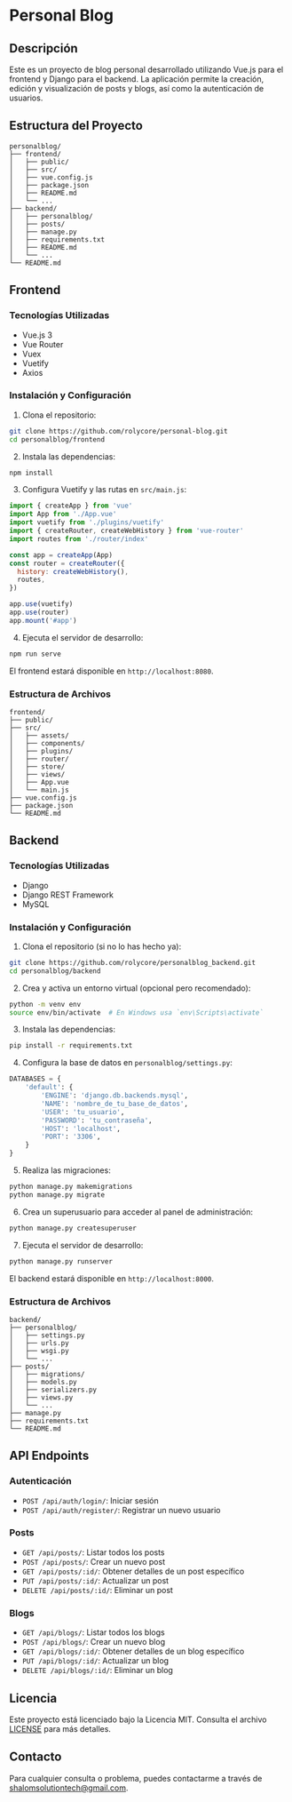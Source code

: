 # Personal Blog

## Descripción
Este es un proyecto de blog personal desarrollado utilizando Vue.js para el frontend y Django para el backend. La aplicación permite la creación, edición y visualización de posts y blogs, así como la autenticación de usuarios.

## Estructura del Proyecto

```
personalblog/
├── frontend/
│   ├── public/
│   ├── src/
│   ├── vue.config.js
│   ├── package.json
│   ├── README.md
│   └── ...
├── backend/
│   ├── personalblog/
│   ├── posts/
│   ├── manage.py
│   ├── requirements.txt
│   ├── README.md
│   └── ...
└── README.md
```

## Frontend

### Tecnologías Utilizadas
- Vue.js 3
- Vue Router
- Vuex
- Vuetify
- Axios

### Instalación y Configuración

1. Clona el repositorio:

```bash
git clone https://github.com/rolycore/personal-blog.git
cd personalblog/frontend
```

2. Instala las dependencias:

```bash
npm install
```

3. Configura Vuetify y las rutas en `src/main.js`:

```javascript
import { createApp } from 'vue'
import App from './App.vue'
import vuetify from './plugins/vuetify'
import { createRouter, createWebHistory } from 'vue-router'
import routes from './router/index'

const app = createApp(App)
const router = createRouter({
  history: createWebHistory(),
  routes,
})

app.use(vuetify)
app.use(router)
app.mount('#app')
```

4. Ejecuta el servidor de desarrollo:

```bash
npm run serve
```

El frontend estará disponible en `http://localhost:8080`.

### Estructura de Archivos

```
frontend/
├── public/
├── src/
│   ├── assets/
│   ├── components/
│   ├── plugins/
│   ├── router/
│   ├── store/
│   ├── views/
│   ├── App.vue
│   └── main.js
├── vue.config.js
├── package.json
└── README.md
```

## Backend

### Tecnologías Utilizadas
- Django
- Django REST Framework
- MySQL

### Instalación y Configuración

1. Clona el repositorio (si no lo has hecho ya):

```bash
git clone https://github.com/rolycore/personalblog_backend.git
cd personalblog/backend
```

2. Crea y activa un entorno virtual (opcional pero recomendado):

```bash
python -m venv env
source env/bin/activate  # En Windows usa `env\Scripts\activate`
```

3. Instala las dependencias:

```bash
pip install -r requirements.txt
```

4. Configura la base de datos en `personalblog/settings.py`:

```python
DATABASES = {
    'default': {
        'ENGINE': 'django.db.backends.mysql',
        'NAME': 'nombre_de_tu_base_de_datos',
        'USER': 'tu_usuario',
        'PASSWORD': 'tu_contraseña',
        'HOST': 'localhost',
        'PORT': '3306',
    }
}
```

5. Realiza las migraciones:

```bash
python manage.py makemigrations
python manage.py migrate
```

6. Crea un superusuario para acceder al panel de administración:

```bash
python manage.py createsuperuser
```

7. Ejecuta el servidor de desarrollo:

```bash
python manage.py runserver
```

El backend estará disponible en `http://localhost:8000`.

### Estructura de Archivos

```
backend/
├── personalblog/
│   ├── settings.py
│   ├── urls.py
│   ├── wsgi.py
│   └── ...
├── posts/
│   ├── migrations/
│   ├── models.py
│   ├── serializers.py
│   ├── views.py
│   └── ...
├── manage.py
├── requirements.txt
└── README.md
```

## API Endpoints

### Autenticación

- `POST /api/auth/login/`: Iniciar sesión
- `POST /api/auth/register/`: Registrar un nuevo usuario

### Posts

- `GET /api/posts/`: Listar todos los posts
- `POST /api/posts/`: Crear un nuevo post
- `GET /api/posts/:id/`: Obtener detalles de un post específico
- `PUT /api/posts/:id/`: Actualizar un post
- `DELETE /api/posts/:id/`: Eliminar un post

### Blogs

- `GET /api/blogs/`: Listar todos los blogs
- `POST /api/blogs/`: Crear un nuevo blog
- `GET /api/blogs/:id/`: Obtener detalles de un blog específico
- `PUT /api/blogs/:id/`: Actualizar un blog
- `DELETE /api/blogs/:id/`: Eliminar un blog

## Licencia
Este proyecto está licenciado bajo la Licencia MIT. Consulta el archivo [LICENSE](LICENSE) para más detalles.

## Contacto

Para cualquier consulta o problema, puedes contactarme a través de [shalomsolutiontech@gmail.com](mailto:shalomsolutiontech@gmail.com).

